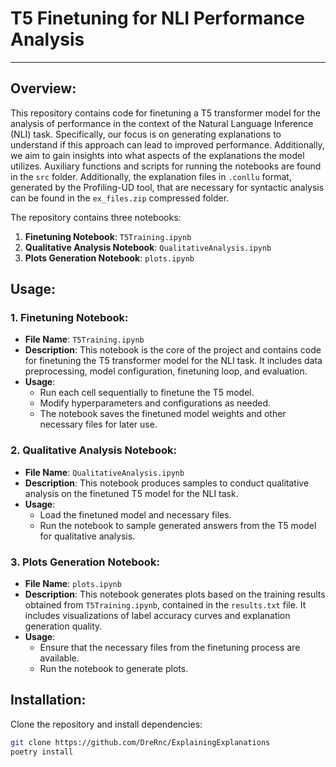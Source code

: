 # T5 Finetuning for NLI Performance Analysis

---

## Overview:

This repository contains code for finetuning a T5 transformer model for the analysis of performance in the context of the Natural Language Inference (NLI) task. Specifically, our focus is on generating explanations to understand if this approach can lead to improved performance. Additionally, we aim to gain insights into what aspects of the explanations the model utilizes. Auxiliary functions and scripts for running the notebooks are found in the `src` folder. Additionally, the explanation files in `.conllu` format, generated by the Profiling-UD tool, that are necessary for syntactic analysis can be found in the `ex_files.zip` compressed folder.

The repository contains three notebooks:

1. **Finetuning Notebook**: `T5Training.ipynb`
2. **Qualitative Analysis Notebook**: `QualitativeAnalysis.ipynb`
3. **Plots Generation Notebook**: `plots.ipynb`

## Usage:

### 1. Finetuning Notebook:

- **File Name**: `T5Training.ipynb`
- **Description**: This notebook is the core of the project and contains code for finetuning the T5 transformer model for the NLI task. It includes data preprocessing, model configuration, finetuning loop, and evaluation.
- **Usage**: 
  - Run each cell sequentially to finetune the T5 model.
  - Modify hyperparameters and configurations as needed.
  - The notebook saves the finetuned model weights and other necessary files for later use.

### 2. Qualitative Analysis Notebook:

- **File Name**: `QualitativeAnalysis.ipynb`
- **Description**: This notebook produces samples to conduct qualitative analysis on the finetuned T5 model for the NLI task.
- **Usage**: 
  - Load the finetuned model and necessary files.
  - Run the notebook to sample generated answers from the T5 model for qualitative analysis.

### 3. Plots Generation Notebook:

- **File Name**: `plots.ipynb`
- **Description**: This notebook generates plots based on the training results obtained from `T5Training.ipynb`, contained in the `results.txt` file. It includes visualizations of label accuracy curves and explanation generation quality.
- **Usage**: 
  - Ensure that the necessary files from the finetuning process are available.
  - Run the notebook to generate plots.

## Installation:

Clone the repository and install dependencies:
   ```bash
   git clone https://github.com/DreRnc/ExplainingExplanations
   poetry install
